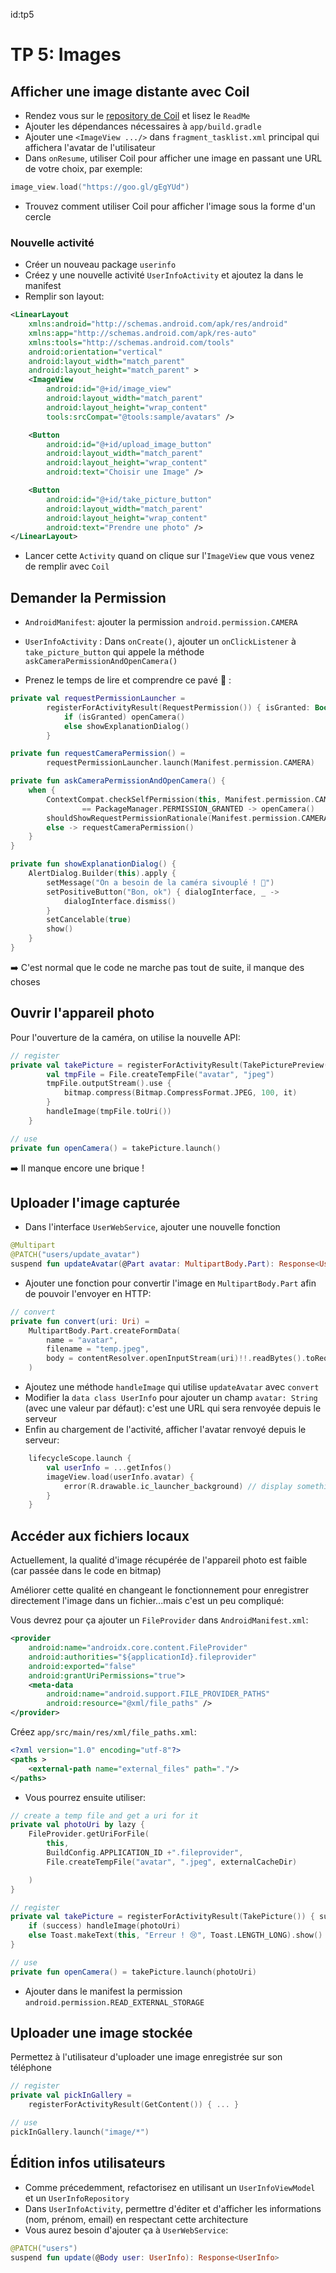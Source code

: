 id:tp5

# TP 5: Images

## Afficher une image distante avec Coil

- Rendez vous sur le [repository de Coil](https://coil-kt.github.io/coil/) et lisez le `ReadMe`
- Ajouter les dépendances nécessaires à `app/build.gradle`
- Ajouter une `<ImageView .../>` dans `fragment_tasklist.xml` principal qui affichera l'avatar de l'utilisateur
- Dans `onResume`, utiliser Coil pour afficher une image en passant une URL de votre choix, par exemple:

```kotlin
image_view.load("https://goo.gl/gEgYUd")
```

- Trouvez comment utiliser Coil pour afficher l'image sous la forme d'un cercle

### Nouvelle activité

- Créer un nouveau package `userinfo`
- Créez y une nouvelle activité `UserInfoActivity` et ajoutez la dans le manifest
- Remplir son layout:

```xml
<LinearLayout 
    xmlns:android="http://schemas.android.com/apk/res/android"
    xmlns:app="http://schemas.android.com/apk/res-auto"
    xmlns:tools="http://schemas.android.com/tools"
    android:orientation="vertical"
    android:layout_width="match_parent"
    android:layout_height="match_parent" >
    <ImageView
        android:id="@+id/image_view"
        android:layout_width="match_parent"
        android:layout_height="wrap_content"
        tools:srcCompat="@tools:sample/avatars" />

    <Button
        android:id="@+id/upload_image_button"
        android:layout_width="match_parent"
        android:layout_height="wrap_content"
        android:text="Choisir une Image" />

    <Button
        android:id="@+id/take_picture_button"
        android:layout_width="match_parent"
        android:layout_height="wrap_content"
        android:text="Prendre une photo" />
</LinearLayout>
```

- Lancer cette `Activity` quand on clique sur l'`ImageView` que vous venez de remplir avec `Coil`

## Demander la Permission

- `AndroidManifest`: ajouter la permission `android.permission.CAMERA`
- `UserInfoActivity` : Dans `onCreate()`, ajouter un `onClickListener` à `take_picture_button` qui appele la méthode `askCameraPermissionAndOpenCamera()`

- Prenez le temps de lire et comprendre ce pavé 🤔 :

```kotlin
private val requestPermissionLauncher =
        registerForActivityResult(RequestPermission()) { isGranted: Boolean ->
            if (isGranted) openCamera()
            else showExplanationDialog()
        }

private fun requestCameraPermission() =
        requestPermissionLauncher.launch(Manifest.permission.CAMERA)

private fun askCameraPermissionAndOpenCamera() {
    when {
        ContextCompat.checkSelfPermission(this, Manifest.permission.CAMERA)
                == PackageManager.PERMISSION_GRANTED -> openCamera()
        shouldShowRequestPermissionRationale(Manifest.permission.CAMERA) -> showExplanationDialog()
        else -> requestCameraPermission()
    }
}

private fun showExplanationDialog() {
    AlertDialog.Builder(this).apply {
        setMessage("On a besoin de la caméra sivouplé ! 🥺")
        setPositiveButton("Bon, ok") { dialogInterface, _ ->
            dialogInterface.dismiss() 
        }
        setCancelable(true)
        show()
    }
}
```

➡️ C'est normal que le code ne marche pas tout de suite, il manque des choses

## Ouvrir l'appareil photo

Pour l'ouverture de la caméra, on utilise la nouvelle API:

```kotlin
// register
private val takePicture = registerForActivityResult(TakePicturePreview()) { bitmap ->
        val tmpFile = File.createTempFile("avatar", "jpeg")
        tmpFile.outputStream().use {
            bitmap.compress(Bitmap.CompressFormat.JPEG, 100, it)
        }
        handleImage(tmpFile.toUri())
    }

// use
private fun openCamera() = takePicture.launch()
```

➡️ Il manque encore une brique !

## Uploader l'image capturée

- Dans l'interface `UserWebService`, ajouter une nouvelle fonction

```kotlin
@Multipart
@PATCH("users/update_avatar")
suspend fun updateAvatar(@Part avatar: MultipartBody.Part): Response<UserInfo>
```

- Ajouter une fonction pour convertir l'image en `MultipartBody.Part` afin de pouvoir l'envoyer en HTTP:

```kotlin
// convert     
private fun convert(uri: Uri) =
    MultipartBody.Part.createFormData(
        name = "avatar",
        filename = "temp.jpeg",
        body = contentResolver.openInputStream(uri)!!.readBytes().toRequestBody()
    )
```

- Ajoutez une méthode `handleImage` qui utilise `updateAvatar` avec `convert`
- Modifier la `data class UserInfo` pour ajouter un champ `avatar: String` (avec une valeur par défaut):  c'est une URL qui sera renvoyée depuis le serveur
- Enfin au chargement de l'activité, afficher l'avatar renvoyé depuis le serveur:

```kotlin
    lifecycleScope.launch {
        val userInfo = ...getInfos()
        imageView.load(userInfo.avatar) {
            error(R.drawable.ic_launcher_background) // display something when image request fails
        }
    }
```

## Accéder aux fichiers locaux

Actuellement, la qualité d'image récupérée de l'appareil photo est faible (car passée dans le code en bitmap)

Améliorer cette qualité en changeant le fonctionnement pour enregistrer directement l'image dans un fichier...mais c'est un peu compliqué:

Vous devrez pour ça ajouter un `FileProvider` dans `AndroidManifest.xml`:

```xml
<provider
    android:name="androidx.core.content.FileProvider"
    android:authorities="${applicationId}.fileprovider"
    android:exported="false"
    android:grantUriPermissions="true">
    <meta-data
        android:name="android.support.FILE_PROVIDER_PATHS"
        android:resource="@xml/file_paths" />
</provider>
```

Créez `app/src/main/res/xml/file_paths.xml`:

```xml
<?xml version="1.0" encoding="utf-8"?>
<paths >
    <external-path name="external_files" path="."/>
</paths>
```

- Vous pourrez ensuite utiliser:

```kotlin
// create a temp file and get a uri for it
private val photoUri by lazy {
    FileProvider.getUriForFile(
        this,
        BuildConfig.APPLICATION_ID +".fileprovider",
        File.createTempFile("avatar", ".jpeg", externalCacheDir)

    )
}

// register
private val takePicture = registerForActivityResult(TakePicture()) { success ->
    if (success) handleImage(photoUri)
    else Toast.makeText(this, "Erreur ! 😢", Toast.LENGTH_LONG).show()
}

// use
private fun openCamera() = takePicture.launch(photoUri)
```

- Ajouter dans le manifest la permission `android.permission.READ_EXTERNAL_STORAGE`

## Uploader une image stockée

Permettez à l'utilisateur d'uploader une image enregistrée sur son téléphone

```kotlin
// register
private val pickInGallery = 
    registerForActivityResult(GetContent()) { ... }

// use
pickInGallery.launch("image/*")
```

## Édition infos utilisateurs

- Comme précedemment, refactorisez en utilisant un `UserInfoViewModel` et un `UserInfoRepository`
- Dans `UserInfoActivity`, permettre d'éditer et d'afficher les informations (nom, prénom, email) en respectant cette architecture
- Vous aurez besoin d'ajouter ça à `UserWebService`:

```kotlin
@PATCH("users")
suspend fun update(@Body user: UserInfo): Response<UserInfo>
```
